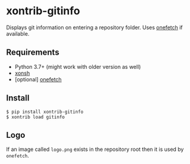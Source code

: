 # xontrib-gitinfo

Displays git information on entering a repository folder.
Uses [onefetch](https://github.com/o2sh/onefetch) if available.

## Requirements

- Python 3.7+ (might work with older version as well)
- [xonsh](https://xon.sh/)
- [optional] [onefetch](https://github.com/o2sh/onefetch)

## Install

```
$ pip install xontrib-gitinfo
$ xontrib load gitinfo
```

## Logo

If an image called `logo.png` exists in the repository root then it is used by `onefetch`.

